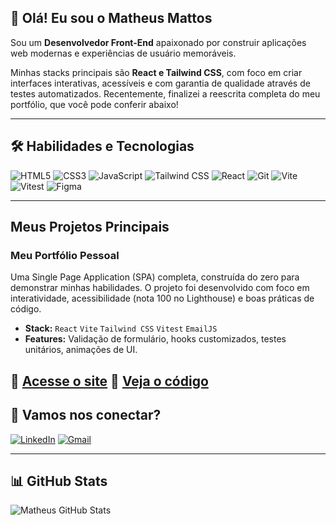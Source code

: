 ## 👋 Olá! Eu sou o Matheus Mattos

Sou um **Desenvolvedor Front-End** apaixonado por construir aplicações web modernas e experiências de usuário memoráveis.

Minhas stacks principais são **React e Tailwind CSS**, com foco em criar interfaces interativas, acessíveis e com garantia de qualidade através de testes automatizados. Recentemente, finalizei a reescrita completa do meu portfólio, que você pode conferir abaixo!

---

## 🛠️ Habilidades e Tecnologias

![HTML5](https://img.shields.io/badge/HTML5-E34F26?style=for-the-badge&logo=html5&logoColor=white)
![CSS3](https://img.shields.io/badge/CSS3-1572B6?style=for-the-badge&logo=css3&logoColor=white)
![JavaScript](https://img.shields.io/badge/JavaScript-F7DF1E?style=for-the-badge&logo=javascript&logoColor=black)
![Tailwind CSS](https://img.shields.io/badge/TailwindCSS-06B6D4?style=for-the-badge&logo=tailwindcss&logoColor=white)
![React](https://img.shields.io/badge/-ReactJs-61DAFB?logo=react&logoColor=white&style=for-the-badge)
![Git](https://img.shields.io/badge/Git-F05032?style=for-the-badge&logo=git&logoColor=white)
![Vite](https://img.shields.io/badge/Vite-646CFF?style=for-the-badge&logo=Vite&logoColor=white)
![Vitest](https://img.shields.io/badge/vitest-6E9F18?style=for-the-badge&logo=vitest&logoColor=white)
![Figma](https://img.shields.io/badge/Figma-F24E1E?style=for-the-badge&logo=figma&logoColor=white)

---

## Meus Projetos Principais

### Meu Portfólio Pessoal

Uma Single Page Application (SPA) completa, construída do zero para demonstrar minhas habilidades. O projeto foi desenvolvido com foco em interatividade, acessibilidade (nota 100 no Lighthouse) e boas práticas de código.

* **Stack:** `React` `Vite` `Tailwind CSS` `Vitest` `EmailJS`
* **Features:** Validação de formulário, hooks customizados, testes unitários, animações de UI.

🔗 **[Acesse o site](https://portfolio-ten-steel-18.vercel.app)**
📁 **[Veja o código](https://github.com/Chang3MyMind/portfolio)**
---

## 🤝 Vamos nos conectar?

[![LinkedIn](https://img.shields.io/badge/LinkedIn-0077B5?style=for-the-badge&logo=linkedin&logoColor=white)](https://www.linkedin.com/in/matheusmattos4)
[![Gmail](https://img.shields.io/badge/Gmail-D14836?style=for-the-badge&logo=gmail&logoColor=white)](mailto:matheusmattos.r@gmail.com)

---

## 📊 GitHub Stats

![Matheus GitHub Stats](https://github-readme-stats.vercel.app/api?username=Chang3MyMind&show_icons=true&theme=radical)
